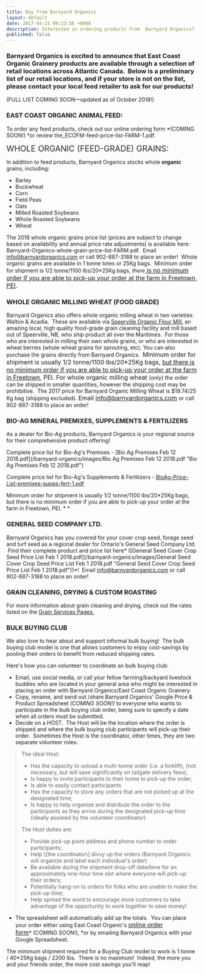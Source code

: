```yaml
---
title: Buy from Barnyard Organics
layout: default
date: 2017-04-21 09:23:56 +0000
description: Interested in ordering products from  Barnyard Organics?
published: false
---
```


### Barnyard Organics is excited to announce that East Coast Organic Grainery products are available through a selection of retail locations across Atlantic Canada.  Below is a preliminary list of our retail locations, and if your store is not on the list, please contact your local feed retailer to ask for our products!

(FULL LIST COMING SOON––updated as of October 2018!)

### EAST COAST ORGANIC ANIMAL FEED:

To order any feed products, check out our online ordering form *(COMING SOON!) *or review the_ECOFM-feed-price-list-FARM-1.pdf.

<span style="color: rgb(40, 40, 40); font-size: 1.5em; word-spacing: 0.5px;">WHOLE ORGANIC (FEED-GRADE) GRAINS:</span>

In addition to feed products, Barnyard Organics stocks whole **organic** grains, including:

- Barley
- Buckwheat
- Corn
- Field Peas
- Oats
- Milled Roasted Soybeans
- Whole Roasted Soybeans
- Wheat

The 2018 whole organic grains price list (prices are subject to change based on availability and annual price rate adjustments) is available here: Barnyard-Organics-whole-grain-price-list-FARM.pdf.  Email [info@barnyardorganics.com](info@barnyardorganics.com) or call 902-887-3188 to place an order!  Whole organic grains are available in 1 tonne totes or 25Kg bags.  Minimum order for shipment is 1/2 tonne/1100 lbs/20\*25Kg bags, *there*<span style="font-size: 1rem;"><u> is no minimum order if you are able to pick-up your order at the farm in Freetown, PEI</u>.</span>

### WHOLE ORGANIC MILLING WHEAT (FOOD GRADE)

Barnyard Organics also offers whole organic milling wheat in two varieties:   Walton & Acadia.  These are available via [Speerville Organic Flour Mill](http://www.speervilleflourmill.ca), an amazing local, high quality food-grade grain cleaning facility and mill based out of Speerville, NB, who ship product all over the Maritimes.  For those who are interested in milling their own whole grains, or who are interested in wheat berries (whole wheat grains for sprouting, etc). You can also purchase the grains directly from Barnyard Organics.  <span style="font-size: 1rem;">Minimum order for shipment is usually 1/2 tonne/1100 lbs/20\*25Kg bags, <u>but there is no minimum order if you are able to pick-up your order at the farm in Freetown</u>, PEI. For whole organic milling wheat </span>(only) the order can be shipped in smaller quantities, however the shipping cost may be prohibitive.  The 2017 price for Barnyard Organic Milling Wheat is \$19.74/25 Kg bag (shipping excluded). <span style="font-size: 1rem;">Email <a href="info@barnyardorganics.com">info@barnyardorganics.com</a> </span>or call 902-887-3188 to place an order!

### BIO-AG MINERAL PREMIXES, SUPPLEMENTS & FERTILIZERS

As a dealer for Bio-Ag products, Barnyard Organics is your regional source for their comprehensive product offering!

Complete price list for Bio-Ag's Premixes - [Bio Ag Premixes Feb 12 2018.pdf](/barnyard-organics/images/Bio Ag Premixes Feb 12 2018.pdf "Bio Ag Premixes Feb 12 2018.pdf")

Complete price list for Bio-Ag's Supplements & Fertilizers - [BioAg-Price-List-premixes-supps-fert-1.pdf](/barnyard-organics/images/BioAg-Price-List-premixes-supps-fert-1.pdf "BioAg-Price-List-premixes-supps-fert-1.pdf")

Minimum order for shipment is usually 1/2 tonne/1100 lbs/20*25Kg bags, but there is no minimum order if you are able to pick-up your order at the farm in Freetown, PEI. * \*

### GENERAL SEED COMPANY LTD.

Barnyard Organics has you covered for your cover crop seed, forage seed and turf seed as a regional dealer for Ontario's General Seed Company Ltd.  Find their complete product and price list here* ([General Seed Cover Crop Seed Price List Feb 1 2018.pdf](/barnyard-organics/images/General Seed Cover Crop Seed Price List Feb 1 2018.pdf "General Seed Cover Crop Seed Price List Feb 1 2018.pdf"))*!  Email [info@barnyardorganics.com](info@barnyardorganics.com) or call 902-887-3188 to place an order!

### GRAIN CLEANING, DRYING & CUSTOM ROASTING

For more information about grain cleaning and drying, check out the rates listed on the [Grain Services Pages.](https://barnyardorganics.com/services/grain-cleaning-drying)

### BULK BUYING CLUB

We also love to hear about and support informal bulk buying!  The bulk buying club model is one that allows customers to enjoy cost-savings by pooling their orders to benefit from reduced shipping rates.

Here's how you can volunteer to coordinate an bulk buying club:

- Email, use social media, or call your fellow farming/backyard livestock buddies who are located in your general area who might be interested in placing an order with Barnyard Organics/East Coast Organic Grainery.
- Copy, rename, and send out /share Barnyard Organics' Google Price & Product Spreadsheet _(COMING SOON!)_ to everyone who wants to participate in the bulk buying club order, being sure to specify a date when all orders must be submitted.
- Decide on a HOST.  The Host will be the location where the order is shipped and where the bulk buying club participants will pick-up their order.  Sometimes the Host is the coordinator, other times, they are two separate volunteer roles.

<blockquote>The ideal Host:<br><ul><li>Has the capacity to unload a multi-tonne order (i.e. a forklift), (not necessary, but will save significantly on tailgate delivery fees);<br></li><li>Is happy to invite participants to their home to pick-up the order;<br></li><li>Is able to easily contact participants <br></li><li>Has the capacity to store any orders that are not picked up at the designated time;<br></li><li>Is happy to help organize and distribute the order to the participants as they arrive during the designated pick-up time (ideally assisted by the volunteer coordinator)<br></li></ul>The Host duties are:<br><ul><li>Provide pick-up point address and phone number to order participants;<br></li><li>Help \[the coordinator\] divvy up the orders (Barnyard Organics will organize and label each individual's order)<br></li><li>Be available during the shipment drop-off date/time for an approximately one-hour time slot where everyone will pick-up their orders;<br></li><li>Potentially hang-on to orders for folks who are unable to make the pick-up time;<br></li><li>Help spread the word to encourage more customers to take advantage of the opportunity to work together to save money!<br></li></ul></blockquote>

- The spreadsheet will automatically add up the totals.  You can place your order either using East Coast Organic's <a href="linkhere" style="font-size: 1rem;">online order form</a>* (COMING SOON!), *or by emailing Barnyard Organics with your Google Spreadsheet.

The minimum shipment required for a Buying Club model to work is 1 tonne / 40\*25Kg bags / 2200 lbs.  There is no maximum!  Indeed, the more you and your friends order, the more cost savings you'll reap!
